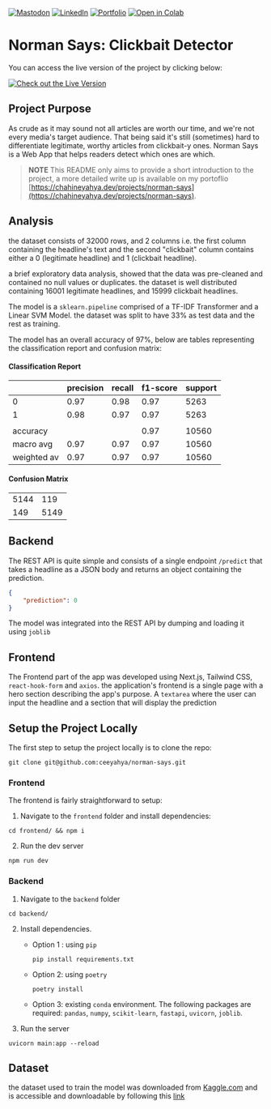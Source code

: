 [![Mastodon](https://img.shields.io/badge/Mastodon-5c4bdf?style=for-the-badge&logo=Mastodon&logoColor=ffffff&link=https://fosstodon.org/@hya)](https://fosstodon.org/@hya)
[![LinkedIn](https://img.shields.io/badge/LinkedIn-0A66C2?style=for-the-badge&logo=LinkedIn&logoColor=ffffff&link=https://www.linkedin.com/in/yahya-chahine/)](https://www.linkedin.com/in/yahya-chahine/)
[![Portfolio](https://img.shields.io/badge/Portfolio-6366f1?style=for-the-badge&logo=Internet-Explorer&logoColor=ffffff&link=https://www.chahineyahya.dev)](https://www.chahineyahya.dev)
[![Open in Colab](https://img.shields.io/badge/Open%20in%20Colab-F9AB00?style=for-the-badge&logo=googlecolab&logoColor=white&link=https://colab.research.google.com/github/ceeyahya/norman-says/blob/main/backend/analysis.ipynb)](https://colab.research.google.com/github/ceeyahya/norman-says/blob/main/backend/analysis.ipynb)

# Norman Says: Clickbait Detector

You can access the live version of the project by clicking below:

[![Check out the Live Version](https://img.shields.io/badge/Check%20out%20the%20Live%20Version-6366f1?style=for-the-badge&logoColor=ffffff&link=https://ADD-PROJECT-LINK-HERE)](https://ADD-PROJECT-LINK-HERE)

## Project Purpose

As crude as it may sound not all articles are worth our time, and we're not every media's target audience. That being said it's still (sometimes) hard to differentiate legitimate, worthy articles from clickbait-y ones. Norman Says is a Web App that helps readers detect which ones are which.

> **NOTE**
> This README only aims to provide a short introduction to the project, a more detailed write up is available on my portoflio
> [https://chahineyahya.dev/projects/norman-says](https://chahineyahya.dev/projects/norman-says).

## Analysis

the dataset consists of 32000 rows, and 2 columns i.e. the first column containing the headline's text and the second "clickbait" column contains either a 0 (legitimate headline) and 1 (clickbait headline).

a brief exploratory data analysis, showed that the data was pre-cleaned and contained no null values or duplicates. the dataset is well distributed containing 16001 legitimate headlines, and 15999 clickbait headlines.

The model is a `sklearn.pipeline` comprised of a TF-IDF Transformer and a Linear SVM Model. the dataset was split to have 33% as test data and the rest as training.

The model has an overall accuracy of 97%, below are tables representing the classification report and confusion matrix:

#### Classification Report

|             | precision | recall | f1-score | support |
| ----------- | --------- | ------ | -------- | ------- |
| 0           | 0.97      | 0.98   | 0.97     | 5263    |
| 1           | 0.98      | 0.97   | 0.97     | 5263    |
|             |           |        |          |         |
| accuracy    |           |        | 0.97     | 10560   |
| macro avg   | 0.97      | 0.97   | 0.97     | 10560   |
| weighted av | 0.97      | 0.97   | 0.97     | 10560   |

#### Confusion Matrix

|      |      |
| ---- | ---- |
| 5144 | 119  |
| 149  | 5149 |

## Backend

The REST API is quite simple and consists of a single endpoint `/predict` that takes a headline as a JSON body and returns an object containing the prediction.

```json
{
	"prediction": 0
}
```

The model was integrated into the REST API by dumping and loading it using `joblib`

## Frontend

The Frontend part of the app was developed using Next.js, Tailwind CSS, `react-hook-form` and `axios`. the application's frontend is a single page with a hero section describing the app's purpose. A `textarea` where the user can input the headline and a section that will display the prediction

## Setup the Project Locally

The first step to setup the project locally is to clone the repo:

```console
git clone git@github.com:ceeyahya/norman-says.git
```

### Frontend

The frontend is fairly straightforward to setup:

1. Navigate to the `frontend` folder and install dependencies:

```console
cd frontend/ && npm i
```

2. Run the dev server

```console
npm run dev
```

### Backend

1. Navigate to the `backend` folder

```console
cd backend/
```

2.  Install dependencies.

    - Option 1 : using `pip`

          pip install requirements.txt

    - Option 2: using `poetry`

          poetry install

    - Option 3: existing `conda` environment. The following packages are required: `pandas`, `numpy`, `scikit-learn`, `fastapi`, `uvicorn`, `joblib`.

3.  Run the server

```console
uvicorn main:app --reload
```

## Dataset

the dataset used to train the model was downloaded from [Kaggle.com](https://kaggle.com) and is accessible and downloadable by following this [link](https://www.kaggle.com/datasets/amananandrai/clickbait-dataset)
